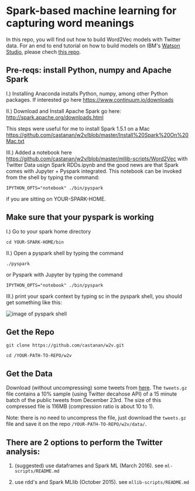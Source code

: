 # Spark-based machine learning for capturing word meanings

In this repo, you will find out how to build Word2Vec models with Twitter data. For an end to end tutorial on how to build models on IBM's [Watson Studio](http://datascience.ibm.com/), please chech [this repo](https://github.com/IBMDataScience/word2vec).

## Pre-reqs: install Python, numpy and Apache Spark 

I.) Installing Anaconda installs Python, numpy, among other Python packages. If interested go here https://www.continuum.io/downloads

II.) Download and Install Apache Spark go here: http://spark.apache.org/downloads.html

This steps were useful for me to install Spark 1.5.1 on a Mac https://github.com/castanan/w2v/blob/master/Install%20Spark%20On%20Mac.txt

III.) Added a notebook here  https://github.com/castanan/w2v/blob/master/mllib-scripts/Word2Vec with Twitter Data usign Spark RDDs.ipynb
 and the good news are that Spark comes with Jupyter + Pyspark integrated. This notebook can be invoked from the shell by typing the command:
 ```
IPYTHON_OPTS="notebook" ./bin/pyspark
```
if you are sitting on YOUR-SPARK-HOME.

## Make sure that your pyspark is working

I.) Go to your spark home directory
```
cd YOUR-SPARK-HOME/bin
```
II.) Open a pyspark shell by typing the command
```
./pyspark
```
or Pyspark with Jupyter by typing the command
```
IPYTHON_OPTS="notebook" ./bin/pyspark
```
III.) print your spark context by typing sc in the pyspark shell, you should get something like this:

![image of pyspark shell](https://github.com/castanan/w2v/blob/master/images/pyspark-shell.png)

## Get the Repo
```
git clone https://github.com/castanan/w2v.git

cd /YOUR-PATH-TO-REPO/w2v 
```
## Get the Data

Download (without uncompressing) some tweets from [here](https://ibm.box.com/s/mn5cenc1m6vuqm8qdwf2ddzuc4jyvpd4). The `tweets.gz` file contains a 10% sample (using Twitter decahose API) of a 15 minute batch of the public tweets from December 23rd. The size of this compressed file is 116MB (compression ratio is about 10 to 1).

Note: there is no need to uncompress the file, just download the `tweets.gz` file and save it on the repo `/YOUR-PATH-TO-REPO/w2v/data/`.  

## There are 2 options to perform the Twitter analysis: 

1) (suggested) use dataframes and Spark ML (March 2016). see `ml-scripts/README.md` 

2) use rdd's and Spark MLlib (October 2015). see `mllib-scripts/README.md`



